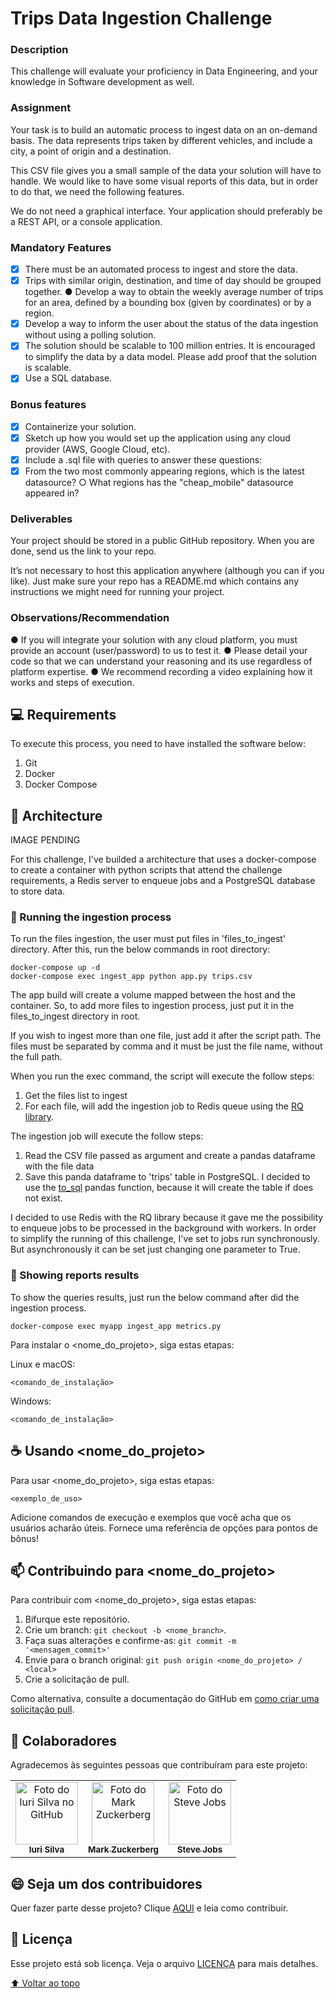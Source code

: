 # Trips Data Ingestion Challenge

### Description 

This challenge will evaluate your proficiency in Data Engineering, and your knowledge in Software development as well. 

### Assignment 

Your task is to build an automatic process to ingest data on an on-demand basis. The data represents trips taken by different vehicles, and include a city, a point of origin and a destination. 

This CSV file gives you a small sample of the data your solution will have to handle. We would like to have some visual reports of this data, but in order to do that, we need the following features. 

We do not need a graphical interface. Your application should preferably be a REST API, or a console application. 

### Mandatory Features
- [x] There must be an automated process to ingest and store the data. 
- [x] Trips with similar origin, destination, and time of day should be grouped together. ● Develop a way to obtain the weekly average number of trips for an area, defined by a bounding box (given by coordinates) or by a region. 
- [x] Develop a way to inform the user about the status of the data ingestion without using a polling solution. 
- [x] The solution should be scalable to 100 million entries. It is encouraged to simplify the data by a data model. Please add proof that the solution is scalable. 
- [x] Use a SQL database.

### Bonus features 
- [x] Containerize your solution. 
- [x] Sketch up how you would set up the application using any cloud provider (AWS, Google Cloud, etc). 
- [x] Include a .sql file with queries to answer these questions: 
- [x] From the two most commonly appearing regions, which is the latest datasource? ○ What regions has the "cheap_mobile" datasource appeared in? 

### Deliverables 

Your project should be stored in a public GitHub repository. When you are done, send us the link to your repo. 

It’s not necessary to host this application anywhere (although you can if you like). Just make sure your repo has a README.md which contains any instructions we might need for running your project. 


### Observations/Recommendation
● If you will integrate your solution with any cloud platform, you must provide an account
(user/password) to us to test it.
● Please detail your code so that we can understand your reasoning and its use regardless
of platform expertise.
● We recommend recording a video explaining how it works and steps of execution.

## 💻 Requirements

To execute this process, you need to have installed the software below:

1. Git
2. Docker
3. Docker Compose

## :pencil: Architecture

IMAGE PENDING

For this challenge, I've builded a architecture that uses a docker-compose to create a container with python scripts that attend the challenge requirements, a Redis server to enqueue jobs and a PostgreSQL database to store data. 

### 🚀 Running the ingestion process

To run the files ingestion, the user must put files in 'files_to_ingest' directory. After this, run the below commands in root directory:

```
docker-compose up -d
docker-compose exec ingest_app python app.py trips.csv
```

The app build will create a volume mapped between the host and the container. So, to add more files to ingestion process, just put it in the files_to_ingest directory in root.

If you wish to ingest more than one file, just add it after the script path. The files must be separated by comma and it must be just the file name, without the full path.

When you run the exec command, the script will execute the follow steps:

1. Get the files list to ingest
2. For each file, will add the ingestion job to Redis queue using the [RQ library](https://python-rq.org/).

The ingestion job will execute the follow steps:

1. Read the CSV file passed as argument and create a pandas dataframe with the file data
2. Save this panda dataframe to 'trips' table in PostgreSQL. I decided to use the [to_sql](https://pandas.pydata.org/docs/reference/api/pandas.DataFrame.to_sql.html) pandas function, because it will create the table if does not exist.

I decided to use Redis with the RQ library because it gave me the possibility to enqueue jobs to be processed in the background with workers.
In order to simplify the running of this challenge, I've set to jobs run synchronously. But asynchronously it can be set just changing one parameter to True.

### 🚀 Showing reports results

To show the queries results, just run the below command after did the ingestion process.
```
docker-compose exec myapp ingest_app metrics.py
```

Para instalar o <nome_do_projeto>, siga estas etapas:

Linux e macOS:
```
<comando_de_instalação>
```

Windows:
```
<comando_de_instalação>
```

## ☕ Usando <nome_do_projeto>

Para usar <nome_do_projeto>, siga estas etapas:

```
<exemplo_de_uso>
```

Adicione comandos de execução e exemplos que você acha que os usuários acharão úteis. Fornece uma referência de opções para pontos de bônus!

## 📫 Contribuindo para <nome_do_projeto>
<!---Se o seu README for longo ou se você tiver algum processo ou etapas específicas que deseja que os contribuidores sigam, considere a criação de um arquivo CONTRIBUTING.md separado--->
Para contribuir com <nome_do_projeto>, siga estas etapas:

1. Bifurque este repositório.
2. Crie um branch: `git checkout -b <nome_branch>`.
3. Faça suas alterações e confirme-as: `git commit -m '<mensagem_commit>'`
4. Envie para o branch original: `git push origin <nome_do_projeto> / <local>`
5. Crie a solicitação de pull.

Como alternativa, consulte a documentação do GitHub em [como criar uma solicitação pull](https://help.github.com/en/github/collaborating-with-issues-and-pull-requests/creating-a-pull-request).

## 🤝 Colaboradores

Agradecemos às seguintes pessoas que contribuíram para este projeto:

<table>
  <tr>
    <td align="center">
      <a href="#">
        <img src="https://avatars3.githubusercontent.com/u/31936044" width="100px;" alt="Foto do Iuri Silva no GitHub"/><br>
        <sub>
          <b>Iuri Silva</b>
        </sub>
      </a>
    </td>
    <td align="center">
      <a href="#">
        <img src="https://s2.glbimg.com/FUcw2usZfSTL6yCCGj3L3v3SpJ8=/smart/e.glbimg.com/og/ed/f/original/2019/04/25/zuckerberg_podcast.jpg" width="100px;" alt="Foto do Mark Zuckerberg"/><br>
        <sub>
          <b>Mark Zuckerberg</b>
        </sub>
      </a>
    </td>
    <td align="center">
      <a href="#">
        <img src="https://miro.medium.com/max/360/0*1SkS3mSorArvY9kS.jpg" width="100px;" alt="Foto do Steve Jobs"/><br>
        <sub>
          <b>Steve Jobs</b>
        </sub>
      </a>
    </td>
  </tr>
</table>


## 😄 Seja um dos contribuidores<br>

Quer fazer parte desse projeto? Clique [AQUI](CONTRIBUTING.md) e leia como contribuir.

## 📝 Licença

Esse projeto está sob licença. Veja o arquivo [LICENÇA](LICENSE.md) para mais detalhes.

[⬆ Voltar ao topo](#nome-do-projeto)<br>
